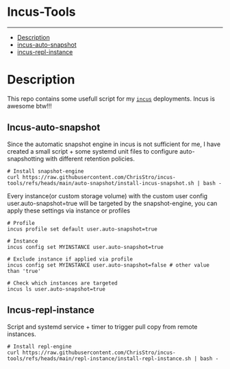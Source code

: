 # Incus-Tools
-----

* [Description](#description)
* [incus-auto-snapshot](#incus-auto-snapshot)
* [incus-repl-instance](#incus-repl-instance)

# Description

This repo contains some usefull script for my [`incus`](https://github.com/lxc/incus/) deployments. Incus is awesome btw!!!

## Incus-auto-snapshot

Since the automatic snapshot engine in incus is not sufficient for me, I have created a small script + some systemd unit files to configure auto-snapshotting with different retention policies.

```
# Install snapshot-engine
curl https://raw.githubusercontent.com/ChrisStro/incus-tools/refs/heads/main/auto-snapshot/install-incus-snapshot.sh | bash -
```

Every instance(or custom storage volume) with the custom user config user.auto-snapshot=true will be targeted by the snapshot-engine, you can apply these settings via instance or profiles

```
# Profile
incus profile set default user.auto-snapshot=true

# Instance
incus config set MYINSTANCE user.auto-snapshot=true

# Exclude instance if applied via profile
incus config set MYINSTANCE user.auto-snapshot=false # other value than 'true'

# Check which instances are targeted
incus ls user.auto-snapshot=true
```



## Incus-repl-instance

Script and systemd service + timer to trigger pull copy from remote instances.

```
# Install repl-engine
curl https://raw.githubusercontent.com/ChrisStro/incus-tools/refs/heads/main/repl-instance/install-repl-instance.sh | bash -
```
